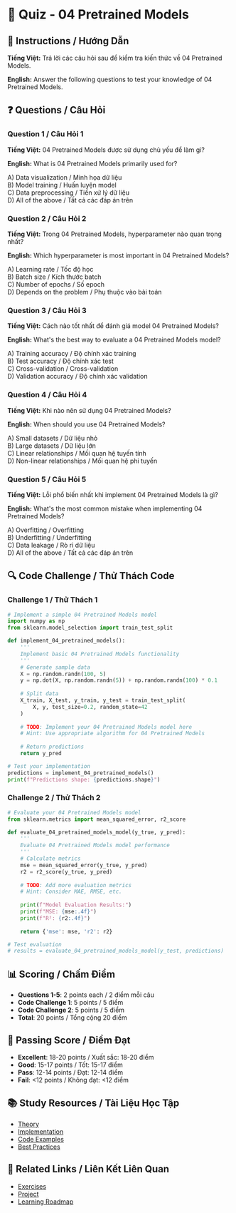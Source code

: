 # 🧠 Quiz - 04 Pretrained Models

## 📝 Instructions / Hướng Dẫn

**Tiếng Việt:** Trả lời các câu hỏi sau để kiểm tra kiến thức về 04 Pretrained Models.

**English:** Answer the following questions to test your knowledge of 04 Pretrained Models.

## ❓ Questions / Câu Hỏi

### Question 1 / Câu Hỏi 1
**Tiếng Việt:** 04 Pretrained Models được sử dụng chủ yếu để làm gì?

**English:** What is 04 Pretrained Models primarily used for?

A) Data visualization / Minh họa dữ liệu  
B) Model training / Huấn luyện model  
C) Data preprocessing / Tiền xử lý dữ liệu  
D) All of the above / Tất cả các đáp án trên

### Question 2 / Câu Hỏi 2
**Tiếng Việt:** Trong 04 Pretrained Models, hyperparameter nào quan trọng nhất?

**English:** Which hyperparameter is most important in 04 Pretrained Models?

A) Learning rate / Tốc độ học  
B) Batch size / Kích thước batch  
C) Number of epochs / Số epoch  
D) Depends on the problem / Phụ thuộc vào bài toán

### Question 3 / Câu Hỏi 3
**Tiếng Việt:** Cách nào tốt nhất để đánh giá model 04 Pretrained Models?

**English:** What's the best way to evaluate a 04 Pretrained Models model?

A) Training accuracy / Độ chính xác training  
B) Test accuracy / Độ chính xác test  
C) Cross-validation / Cross-validation  
D) Validation accuracy / Độ chính xác validation

### Question 4 / Câu Hỏi 4
**Tiếng Việt:** Khi nào nên sử dụng 04 Pretrained Models?

**English:** When should you use 04 Pretrained Models?

A) Small datasets / Dữ liệu nhỏ  
B) Large datasets / Dữ liệu lớn  
C) Linear relationships / Mối quan hệ tuyến tính  
D) Non-linear relationships / Mối quan hệ phi tuyến

### Question 5 / Câu Hỏi 5
**Tiếng Việt:** Lỗi phổ biến nhất khi implement 04 Pretrained Models là gì?

**English:** What's the most common mistake when implementing 04 Pretrained Models?

A) Overfitting / Overfitting  
B) Underfitting / Underfitting  
C) Data leakage / Rò rỉ dữ liệu  
D) All of the above / Tất cả các đáp án trên

## 🔍 Code Challenge / Thử Thách Code

### Challenge 1 / Thử Thách 1
```python
# Implement a simple 04 Pretrained Models model
import numpy as np
from sklearn.model_selection import train_test_split

def implement_04_pretrained_models():
    '''
    Implement basic 04 Pretrained Models functionality
    '''
    # Generate sample data
    X = np.random.randn(100, 5)
    y = np.dot(X, np.random.randn(5)) + np.random.randn(100) * 0.1
    
    # Split data
    X_train, X_test, y_train, y_test = train_test_split(
        X, y, test_size=0.2, random_state=42
    )
    
    # TODO: Implement your 04 Pretrained Models model here
    # Hint: Use appropriate algorithm for 04 Pretrained Models
    
    # Return predictions
    return y_pred

# Test your implementation
predictions = implement_04_pretrained_models()
print(f"Predictions shape: {predictions.shape}")
```

### Challenge 2 / Thử Thách 2
```python
# Evaluate your 04 Pretrained Models model
from sklearn.metrics import mean_squared_error, r2_score

def evaluate_04_pretrained_models_model(y_true, y_pred):
    '''
    Evaluate 04 Pretrained Models model performance
    '''
    # Calculate metrics
    mse = mean_squared_error(y_true, y_pred)
    r2 = r2_score(y_true, y_pred)
    
    # TODO: Add more evaluation metrics
    # Hint: Consider MAE, RMSE, etc.
    
    print(f"Model Evaluation Results:")
    print(f"MSE: {mse:.4f}")
    print(f"R²: {r2:.4f}")
    
    return {'mse': mse, 'r2': r2}

# Test evaluation
# results = evaluate_04_pretrained_models_model(y_test, predictions)
```

## 📊 Scoring / Chấm Điểm

- **Questions 1-5**: 2 points each / 2 điểm mỗi câu
- **Code Challenge 1**: 5 points / 5 điểm
- **Code Challenge 2**: 5 points / 5 điểm
- **Total**: 20 points / Tổng cộng 20 điểm

## 🎯 Passing Score / Điểm Đạt

- **Excellent**: 18-20 points / Xuất sắc: 18-20 điểm
- **Good**: 15-17 points / Tốt: 15-17 điểm  
- **Pass**: 12-14 points / Đạt: 12-14 điểm
- **Fail**: <12 points / Không đạt: <12 điểm

## 📚 Study Resources / Tài Liệu Học Tập

- [Theory](./THEORY_04_pretrained_models.md)
- [Implementation](./IMPLEMENTATION_04_pretrained_models.md)
- [Code Examples](./CODE_EXAMPLES_04_pretrained_models.md)
- [Best Practices](./BEST_PRACTICES_04_pretrained_models.md)

## 🔗 Related Links / Liên Kết Liên Quan

- [Exercises](./EXERCISES_04_pretrained_models.md)
- [Project](./PROJECT_04_pretrained_models.md)
- [Learning Roadmap](./LEARNING_ROADMAP_04_pretrained_models.md)
